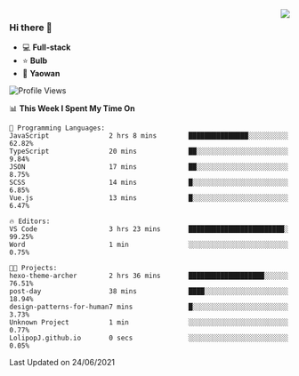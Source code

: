 <img  align="right" src="https://github-readme-stats.vercel.app/api?username=LolipopJ&show_icons=true&count_private=true&hide_title=true&include_all_commits=true&theme=vue">

### Hi there 👋

- :computer: **Full-stack**
- :star: **Bulb**
- :pill: **Yaowan**

<!--START_SECTION:waka-->
![Profile Views](http://img.shields.io/badge/Profile%20Views-2-blue)

📊 **This Week I Spent My Time On** 

```text
💬 Programming Languages: 
JavaScript               2 hrs 8 mins        ███████████████░░░░░░░░░░   62.82% 
TypeScript               20 mins             ██░░░░░░░░░░░░░░░░░░░░░░░   9.84% 
JSON                     17 mins             ██░░░░░░░░░░░░░░░░░░░░░░░   8.75% 
SCSS                     14 mins             █░░░░░░░░░░░░░░░░░░░░░░░░   6.85% 
Vue.js                   13 mins             █░░░░░░░░░░░░░░░░░░░░░░░░   6.47%

🔥 Editors: 
VS Code                  3 hrs 23 mins       ████████████████████████░   99.25% 
Word                     1 min               ░░░░░░░░░░░░░░░░░░░░░░░░░   0.75%

🐱‍💻 Projects: 
hexo-theme-archer        2 hrs 36 mins       ███████████████████░░░░░░   76.51% 
post-day                 38 mins             ████░░░░░░░░░░░░░░░░░░░░░   18.94% 
design-patterns-for-human7 mins              █░░░░░░░░░░░░░░░░░░░░░░░░   3.73% 
Unknown Project          1 min               ░░░░░░░░░░░░░░░░░░░░░░░░░   0.77% 
LolipopJ.github.io       0 secs              ░░░░░░░░░░░░░░░░░░░░░░░░░   0.05%

```


 Last Updated on 24/06/2021
<!--END_SECTION:waka-->
